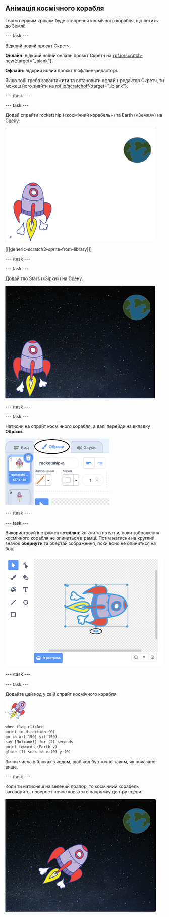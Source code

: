 ## Анімація космічного корабля

Твоїм першим кроком буде створення космічного корабля, що летить до Землі!

--- task ---

Відкрий новий проєкт Скретч.

**Онлайн:** відкрий новий онлайн проєкт Скретч на [rpf.io/scratch-new](https://rpf.io/scratchon){:target="_blank"}.

**Офлайн:** відкрий новий проєкт в офлайн-редакторі.

Якщо тобі треба завантажити та встановити офлайн-редактор Скретч, ти можеш його знайти на [rpf.io/scratchoff](https://rpf.io/scratchoff){:target="_blank"}.

--- /task ---

--- task ---

Додай спрайти rocketship («космічний корабель») та Earth («Земля») на Сцену.

![Спрайти космічного корабля і Землі](images/space-sprites.png)

[[[generic-scratch3-sprite-from-library]]]

--- /task ---

--- task ---

Додай тло Stars («Зірки») на Сцену.

![Космічний фон](images/space-backdrop.png)

--- /task ---

--- task ---

Натисни на спрайт космічного корабля, а далі перейди на вкладку **Образи**.

![Образ спрайта](images/space-costume.png)

--- /task ---

--- task ---

Використовуй інструмент **стрілка**: клікни та потягни, поки зображення космічного корабля не опиниться в рамці. Потім натисни на круглий значок **обернути** та обертай зображення, поки воно не опиниться на боці.

![Обертання костюма](images/space-rotate.png)

--- /task ---

--- task ---

Додайте цей код у свій спрайт космічного корабля:

![Спрайт космічного корабля](images/sprite-spaceship.png)

```blocks3
when flag clicked
point in direction (0)
go to x:(-150) y:(-150)
say [Поїхали!] for (2) seconds
point towards (Earth v)
glide (1) secs to x:(0) y:(0)
```

Зміни числа в блоках з кодом, щоб код був точно таким, як показано вище.

--- /task ---

Коли ти натиснеш на зелений прапор, то космічний корабель заговорить, поверне і почне ковзати в напрямку центру сцени.

![Тестування анімації космічного корабля](images/space-animate-stage.png)